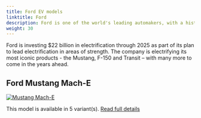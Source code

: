 ```yaml
---
title: Ford EV models
linktitle: Ford
description: Ford is one of the world's leading automakers, with a history of innovation and excellence that spans more than a century. Ford is also committed to leading the transition to a more sustainable and electrified future, with a range of hybrid and electric vehicles (EVs) that offer performance, efficiency, technology and convenience.
weight: 30
---
```

Ford is investing $22 billion in electrification through 2025 as part of its plan to lead electrification in areas of strength. The company is electrifying its most iconic products - the Mustang, F-150 and Transit – with many more to come in the years ahead.


## Ford Mustang Mach-E

[![Mustang Mach-E](https://media.evkx.net/multimedia/models/ford/mustang_mach-e/mustang_mach-e_long_range_awd/main_1_st.jpg)](mustang_mach-e)

This model is available in 5 variant(s). 
[Read full details](mustang_mach-e/)
